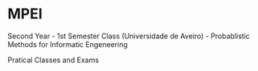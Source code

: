 # MPEI
Second Year - 1st Semester Class (Universidade de Aveiro) - Probablistic Methods for Informatic Engeneering


​Pratical Classes and Exams
